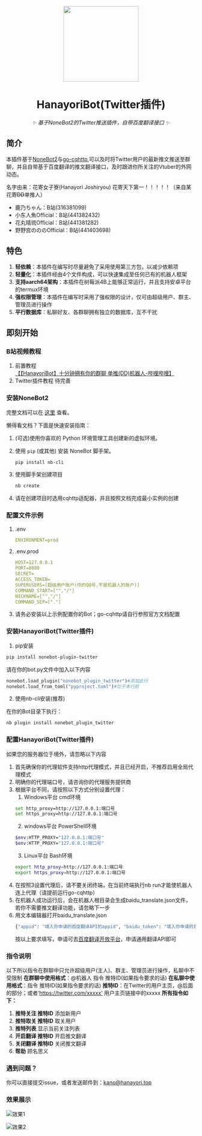 <!-- markdownlint-disable MD033 MD041-->
<p align="center">
  <img src="https://cdn.jsdelivr.net/gh/kanomahoro/images@main/logo.png" width="200" height="200"/>
</p>

<div align="center">

# HanayoriBot(Twitter插件)
<!-- markdownlint-disable-next-line MD036 -->
_✨ 基于NoneBot2的Twitter推送插件，自带百度翻译接口 ✨_

</div>

## 简介

本插件基于[NoneBot2](https://github.com/nonebot/nonebot2)与[go-cqhttp](https://github.com/Mrs4s/go-cqhttp),可以及时将Twitter用户的最新推文推送至群聊，并且自带基于百度翻译的推文翻译接口，及时跟进你所关注的Vtuber的外网动态。

名字由来：花寄女子寮(Hanayori Joshiryou) 花寄天下第一！！！！！（来自某花寄~~DD~~单推人）
+ 鹿乃ちゃん：B站(316381099)
+ 小东人魚Official：B站(441382432)
+ 花丸晴琉Official：B站(441381282)
+ 野野宫のののOfficial：B站(441403698)

## 特色

1. **轻依赖**：本插件在编写时尽量避免了采用使用第三方包，以减少依赖项
2. **轻量化**：本插件经由4个文件构成，可以快速集成至任何已有的机器人框架
3. **支持aarch64架构**：本插件在树莓派4B上能够正常运行，并且支持安卓平台的termux环境
4. **强权限管理**：本插件在编写时采用了强权限的设计，仅可由超级用户、群主、管理员进行操作
5. **平行数据库**：私聊好友、各群聊拥有独立的数据库，互不干扰
## 即刻开始
### B站视频教程

1. 前置教程
[【【HanayoriBot】十分钟拥有你的群聊 单推(DD)机器人-哔哩哔哩】](https://b23.tv/PbPAqE)
2. Twitter插件教程
   待完善

### 安装NoneBot2
完整文档可以在 [这里](https://v2.nonebot.dev/) 查看。

懒得看文档？下面是快速安装指南：

1. (可选)使用你喜欢的 Python 环境管理工具创建新的虚拟环境。
2. 使用 `pip` (或其他) 安装 NoneBot 脚手架。

   ```bash
   pip install nb-cli
   ```

3. 使用脚手架创建项目

   ```bash
   nb create
   ```
4. 请在创建项目时选用cqhttp适配器，并且按照文档完成最小实例的创建
   
### 配置文件示例
1. .env
   ```yml
   ENVIRONMENT=prod
   ```
2. .env.prod
   ```yml
   HOST=127.0.0.1
   PORT=8080
   SECRET=
   ACCESS_TOKEN=
   SUPERUSERS=[超级用户账户(你的QQ号,不是机器人的账户)]
   COMMAND_START=["","/"]
   NICKNAME=["","/"]
   COMMAND_SEP=["."]
   ```
3. 请务必安装以上示例配置你的Bot；go-cqhttp请自行参照官方文档配置
### 安装HanayoriBot(Twitter插件)
   1. pip安装
   ```bash
   pip install nonebot-plugin-twitter
   ```
   请在你的bot.py文件中加入以下内容
   ```python
   nonebot.load_plugin("nonebot_plugin_twitter")#添加此行
   nonebot.load_from_toml("pyproject.toml")#位于本行前
   ```
   2. 使用nb-cli安装(推荐)
  
   在你的Bot目录下执行：
   ```bash
   nb plugin install nonebot_plugin_twitter
   ```

### 配置HanayoriBot(Twitter插件)
如果您的服务器位于境外，请忽略以下内容
1. 首先确保你的代理软件支持http代理模式，并且已经开启，不推荐启用全局代理模式
2. 明确你的代理端口号，请咨询你的代理服务提供商
3. 根据平台不同，请按照以下方式分别设置代理：
   1. Windows平台 cmd环境
   ```bash
   set http_proxy=http://127.0.0.1:端口号  
   set https_proxy=http://127.0.0.1:端口号  
   ```
   2. windows平台 PowerShell环境
   ```bash
   $env:HTTP_PROXY="127.0.0.1:端口号"  
   $env:HTTP_PROXY="127.0.0.1:端口号" 
   ```
   3. Linux平台 Bash环境
   ```bash
   export http_proxy=http://127.0.0.1:端口号 
   export https_proxy=http://127.0.0.1:端口号 
   ```
4. 在按照3设置代理后，请不要关闭终端，在当前终端执行nb run才能使机器人连上代理（请提前运行go-cqhttp）
5. 在机器人成功运行后，会在机器人根目录会生成baidu_translate.json文件，若你不需要推文翻译功能，请忽略下一步
6. 用文本编辑器打开baidu_translate.json
   ```bash
   {"appid": "填入你申请的百度翻译API的appid", "baidu_token": "填入你申请的百度翻译API的密钥"}
   ```
   按以上要求填写，申请可去[百度翻译开放平台](https://api.fanyi.baidu.com/)，申请通用翻译API即可
### 指令说明
以下所以指令在群聊中只允许超级用户(主人)、群主、管理员进行操作，私聊中不受限制
**在群聊中使用格式**：@机器人 指令 推特ID(如果指令要求的话) 
**在私聊中使用格式**：指令 推特ID(如果指令要求的话)
**推特ID**：在Twitter的用户主页，@后面的部分；或者‘https://twitter.com/xxxxx’ 用户主页链接中的xxxxx
**所有指令如下：**
1. **推特关注 推特ID**
   添加新用户
2. **推特取关 推特ID**
   取关用户
3. **推特列表**
   显示当前关注列表
4. **开启翻译 推特ID**
   开启推文翻译
5. **关闭翻译 推特ID**
   关闭推文翻译
6.  **帮助**
   顾名思义

### 遇到问题？
你可以直接提交issue，或者发送邮件到：kano@hanayori.top
### 效果展示

![效果1](https://cdn.jsdelivr.net/gh/kanomahoro/images@main/20211011_1.jpg)

![效果2](https://cdn.jsdelivr.net/gh/kanomahoro/images@main/20211011_2.jpg)
